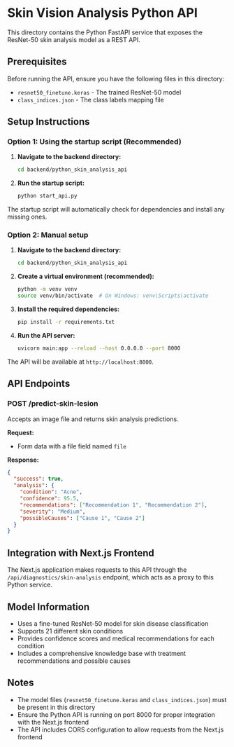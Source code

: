 # Skin Vision Analysis Python API

This directory contains the Python FastAPI service that exposes the ResNet-50 skin analysis model as a REST API.

## Prerequisites

Before running the API, ensure you have the following files in this directory:
- `resnet50_finetune.keras` - The trained ResNet-50 model
- `class_indices.json` - The class labels mapping file

## Setup Instructions

### Option 1: Using the startup script (Recommended)

1. **Navigate to the backend directory:**
   ```bash
   cd backend/python_skin_analysis_api
   ```

2. **Run the startup script:**
   ```bash
   python start_api.py
   ```

The startup script will automatically check for dependencies and install any missing ones.

### Option 2: Manual setup

1. **Navigate to the backend directory:**
   ```bash
   cd backend/python_skin_analysis_api
   ```

2. **Create a virtual environment (recommended):**
   ```bash
   python -m venv venv
   source venv/bin/activate  # On Windows: venv\Scripts\activate
   ```

3. **Install the required dependencies:**
   ```bash
   pip install -r requirements.txt
   ```

4. **Run the API server:**
   ```bash
   uvicorn main:app --reload --host 0.0.0.0 --port 8000
   ```

The API will be available at `http://localhost:8000`.

## API Endpoints

### POST /predict-skin-lesion

Accepts an image file and returns skin analysis predictions.

**Request:**
- Form data with a file field named `file`

**Response:**
```json
{
  "success": true,
  "analysis": {
    "condition": "Acne",
    "confidence": 95.5,
    "recommendations": ["Recommendation 1", "Recommendation 2"],
    "severity": "Medium",
    "possibleCauses": ["Cause 1", "Cause 2"]
  }
}
```

## Integration with Next.js Frontend

The Next.js application makes requests to this API through the `/api/diagnostics/skin-analysis` endpoint, which acts as a proxy to this Python service.

## Model Information

- Uses a fine-tuned ResNet-50 model for skin disease classification
- Supports 21 different skin conditions
- Provides confidence scores and medical recommendations for each condition
- Includes a comprehensive knowledge base with treatment recommendations and possible causes

## Notes

- The model files (`resnet50_finetune.keras` and `class_indices.json`) must be present in this directory
- Ensure the Python API is running on port 8000 for proper integration with the Next.js frontend
- The API includes CORS configuration to allow requests from the Next.js frontend